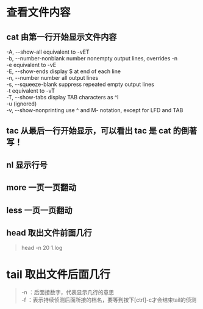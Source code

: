 #  查看文件内容

## cat 由第一行开始显示文件内容
  -A, --show-all           equivalent to -vET  
  -b, --number-nonblank    number nonempty output lines, overrides -n  
  -e                       equivalent to -vE  
  -E, --show-ends          display $ at end of each line  
  -n, --number             number all output lines  
  -s, --squeeze-blank      suppress repeated empty output lines  
  -t                       equivalent to -vT  
  -T, --show-tabs          display TAB characters as ^I  
  -u                       (ignored)  
  -v, --show-nonprinting   use ^ and M- notation, except for LFD and TAB  
  
  
## tac    从最后一行开始显示，可以看出 tac 是 cat 的倒著写！
 
## nl 显示行号

## more   一页一页翻动

## less 一页一页翻动

## head   取出文件前面几行
>head -n 20 1.log

# tail  取出文件后面几行
> -n ：后面接数字，代表显示几行的意思  
-f ：表示持续侦测后面所接的档名，要等到按下[ctrl]-c才会结束tail的侦测
  